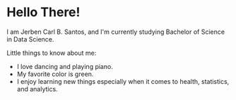 # Hello There!

I am Jerben Carl B. Santos, and I'm currently studying Bachelor of Science in Data Science.

Little things to know about me:
- I love dancing and playing piano.
- My favorite color is green.
- I enjoy learning new things especially when it comes to health, statistics, and analytics. 
